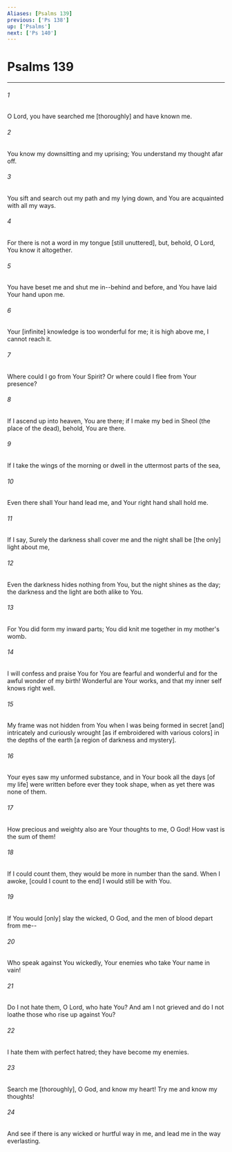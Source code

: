 ```yaml
---
Aliases: [Psalms 139]
previous: ['Ps 138']
up: ['Psalms']
next: ['Ps 140']
---
```

# Psalms 139

***


###### 1 


O Lord, you have searched me [thoroughly] and have known me. 


###### 2 


You know my downsitting and my uprising; You understand my thought afar off. 


###### 3 


You sift and search out my path and my lying down, and You are acquainted with all my ways. 


###### 4 


For there is not a word in my tongue [still unuttered], but, behold, O Lord, You know it altogether. 


###### 5 


You have beset me and shut me in--behind and before, and You have laid Your hand upon me. 


###### 6 


Your [infinite] knowledge is too wonderful for me; it is high above me, I cannot reach it. 


###### 7 


Where could I go from Your Spirit? Or where could I flee from Your presence? 


###### 8 


If I ascend up into heaven, You are there; if I make my bed in Sheol (the place of the dead), behold, You are there. 


###### 9 


If I take the wings of the morning or dwell in the uttermost parts of the sea, 


###### 10 


Even there shall Your hand lead me, and Your right hand shall hold me. 


###### 11 


If I say, Surely the darkness shall cover me and the night shall be [the only] light about me, 


###### 12 


Even the darkness hides nothing from You, but the night shines as the day; the darkness and the light are both alike to You. 


###### 13 


For You did form my inward parts; You did knit me together in my mother's womb. 


###### 14 


I will confess and praise You for You are fearful and wonderful and for the awful wonder of my birth! Wonderful are Your works, and that my inner self knows right well. 


###### 15 


My frame was not hidden from You when I was being formed in secret [and] intricately and curiously wrought [as if embroidered with various colors] in the depths of the earth [a region of darkness and mystery]. 


###### 16 


Your eyes saw my unformed substance, and in Your book all the days [of my life] were written before ever they took shape, when as yet there was none of them. 


###### 17 


How precious and weighty also are Your thoughts to me, O God! How vast is the sum of them! 


###### 18 


If I could count them, they would be more in number than the sand. When I awoke, [could I count to the end] I would still be with You. 


###### 19 


If You would [only] slay the wicked, O God, and the men of blood depart from me-- 


###### 20 


Who speak against You wickedly, Your enemies who take Your name in vain! 


###### 21 


Do I not hate them, O Lord, who hate You? And am I not grieved and do I not loathe those who rise up against You? 


###### 22 


I hate them with perfect hatred; they have become my enemies. 


###### 23 


Search me [thoroughly], O God, and know my heart! Try me and know my thoughts! 


###### 24 


And see if there is any wicked or hurtful way in me, and lead me in the way everlasting.
